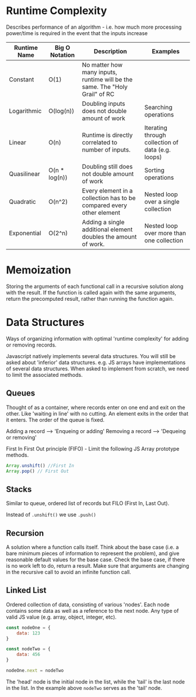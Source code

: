 # Runtime Complexity

Describes performance of an algorithm - i.e. how much more processing power/time is required in the event that the inputs increase

| Runtime Name | Big O Notation | Description                                                                 | Examples                                          |
| ------------ | -------------- | --------------------------------------------------------------------------- | ------------------------------------------------- |
| Constant     | O(1)           | No matter how many inputs, runtime will be the same. The "Holy Grail" of RC |                                                   |
| Logarithmic  | O(log(n))      | Doubling inputs does not double amount of work                              | Searching operations                              |
| Linear       | O(n)           | Runtime is directly correlated to number of inputs.                         | Iterating through collection of data (e.g. loops) |
| Quasilinear  | O(n \* log(n)) | Doubling still does not double amount of work                               | Sorting operations                                |
| Quadratic    | O(n^2)         | Every element in a collection has to be compared every other element        | Nested loop over a single collection              |
| Exponential  | O(2^n)         | Adding a single additional element doubles the amount of work.              | Nested loop over more than one collection         |

# Memoization

Storing the arguments of each functional call in a recursive solution along with the result. If the function is called again with the same arguments, return the precomputed result, rather than running the function again.

# Data Structures

Ways of organizing information with optimal 'runtime complexity' for adding or removing records.

Javascript natively implements several data structures. You will still be asked about 'inferior' data structures. e.g. JS arrays have implementations of several data structures. When asked to implement from scratch, we need to limit the associated methods.

## Queues

Thought of as a container, where records enter on one end and exit on the other. Like 'waiting in line' with no cutting. An element exits in the order that it enters. The order of the queue is fixed.

Adding a record --> 'Enqueing or adding'
Removing a record --> 'Dequeing or removing'

First In First Out principle (FIFO) - Limit the following JS Array prototype methods.

```Javascript
Array.unshift() //First In
Array.pop() // First Out
```

## Stacks

Similar to queue, ordered list of records but FILO (First In, Last Out).

Instead of `.unshift()` we use `.push()`

## Recursion

A solution where a function calls itself. Think about the base case (i.e. a bare minimum pieces of information to represent the problem), and give reasonable default values for the base case. Check the base case, if there is no work left to do, return a result. Make sure that arguments are changing in the recursive call to avoid an infinite function call.

## Linked List

Ordered collection of data, consisting of various 'nodes'. Each node contains some data as well as a reference to the next node. Any type of valid JS value (e.g. array, object, integer, etc).

```Javascript
const nodeOne = {
    data: 123
}

const nodeTwo = {
    data: 456
}

nodeOne.next = nodeTwo
```

The 'head' node is the initial node in the list, while the 'tail' is the last node in the list. In the example above `nodeTwo` serves as the 'tail' node.

